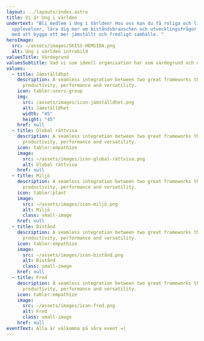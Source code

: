 ```yaml
---
layout: ../layouts/index.astro
title: Vi är Ung i världen
undertext: "Bli medlem i Ung i Världen! Hos oss kan du få roliga och livslånga
  upplevelser, lära dig mer om biståndsbranschen och utvecklingsfrågor, och vara
  med att bygga ett mer jämställt och fredligt samhälle. "
heroImage:
  src: ~/assets/images/SKISS-HEMSIDA.png
  alt: Ung i världen introbild
valuesTitle: Värdegrund
valuesSubtitle: Vad vi som ideell organisation har som värdegrund och eftersträvar att uppnå genom vår verksamhet. Läs mer på "Om oss".
values:
  - title: Jämställdhet
    description: A seamless integration between two great frameworks that offer high
      productivity, performance and versatility.
    icon: tabler:users-group
    img:
      src: /assets/images/icon-jämställdhet.png
      alt: Jämställdhet
      width: "45"
      height: "45"
    href: null
  - title: Global rättvisa
    description: A seamless integration between two great frameworks that offer high
      productivity, performance and versatility.
    icon: tabler:empathize
    image:
      src: ~/assets/images/icon-global-rättvisa.png
      alt: Global rättvisa
    href: null
  - title: Miljö
    description: A seamless integration between two great frameworks that offer high
      productivity, performance and versatility.
    icon: tabler:plant
    image:
      src: ~/assets/images/icon-miljö.png
      alt: Miljö
      class: small-image
    href: null
  - title: Bistånd
    description: A seamless integration between two great frameworks that offer high
      productivity, performance and versatility.
    icon: tabler:empathize
    image:
      src: ~/assets/images/icon-bistånd.png
      alt: Bistånd
      class: small-image
    href: null
  - title: Fred
    description: A seamless integration between two great frameworks that offer high
      productivity, performance and versatility.
    icon: tabler:empathize
    image:
      src: ~/assets/images/icon-fred.png
      alt: Fred
      class: small-image
    href: null
eventText: Alla är välkomna på våra event =)
---
```

